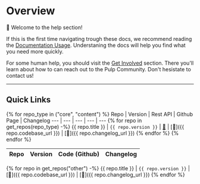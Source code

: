 # Overview

:wave: Welcome to the help section!

If this is the first time navigating trough these docs, we recommend reading the [Documentation Usage](site:pulp-docs/docs/sections/help/more/docs-usage/).
Understaning the docs will help you find what you need more quickly.

For some human help, you should visit the [Get Involved](site:pulp-docs/docs/sections/help/community/00_get-involved/) section.
There you'll learn about how to can reach out to the Pulp Community.
Don't hesistate to contact us!

---

## Quick Links

{% for repo_type in ("core", "content") %}
Repo | Version | Rest API | Github Page | Changelog
--- | --- | --- | --- | --- 
{% for repo in get_repos(repo_type) -%}
{{ repo.title }} | `{{ repo.version }}` | <a href="{{ repo.rest_api_url}}" target="_blank">:link:</a> | [:link:]({{ repo.codebase_url }}) | [:link:]({{ repo.changelog_url }})
{% endfor %}
{% endfor %}

Repo | Version | Code (Github) | Changelog
--- | --- | --- | --- 
{% for repo in get_repos("other") -%}
{{ repo.title }} | `{{ repo.version }}` | [:link:]({{ repo.codebase_url }}) | [:link:]({{ repo.changelog_url }})
{% endfor %}
